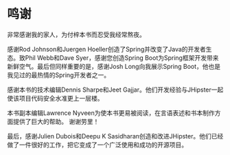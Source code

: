 # 鸣谢

非常感谢我的家人，为付梓本书而忍受我经常熬夜。

感谢Rod Johnson和Juergen Hoeller创造了Spring并改变了Java的开发者生态。致Phil Webb和Dave Syer，感谢您创造Spring Boot为Spring框架开发带来新鲜空气。最后但同样重要的是，感谢Josh Long向我展示Spring Boot，他也是我见过的最热情的Spring开发者之一。

感谢本书的技术编辑Dennis Sharpe和Jeet Gajjar。他们开发经验与JHipster一起使该项目代码安全水准更上一层楼。

本书副本编辑Lawrence Nyveen为使本书更易被阅读，在言语表述和书本制作方面提供了巨大的帮助。 谢谢劳里！

最后，感谢Julien Dubois和Deepu K Sasidharan创造和改进JHipster。他们已经做了一件很好的工作，把它变成了一个广泛使用和成功的开源项目。